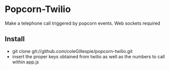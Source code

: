 Popcorn-Twilio
=============

Make a telephone call triggered by popcorn events. Web sockets required

Install
-------

* git clone git://github.com/coleGillespie/popcorn-twilio.git
* insert the proper keys obtained from twilio as well as the numbers to call
within app.js 

